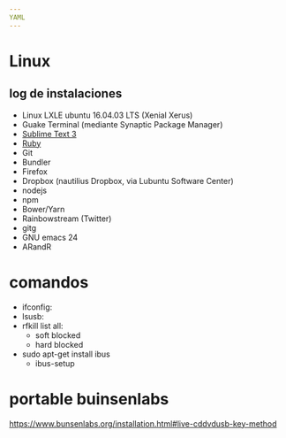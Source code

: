 ```yaml
---
YAML
---
```

# Linux

## log de instalaciones

* Linux LXLE ubuntu 16.04.03 LTS (Xenial Xerus)
* Guake Terminal (mediante Synaptic Package Manager)
* [Sublime Text 3](https://www.sublimetext.com/docs/3/linux_repositories.html#apt)
* [Ruby](https://gorails.com/setup/ubuntu/16.04)
* Git
* Bundler
* Firefox
* Dropbox (nautilius Dropbox, via Lubuntu Software Center)
* nodejs
* npm
* Bower/Yarn
* Rainbowstream (Twitter)
* gitg
* GNU emacs 24
* ARandR


# comandos

- ifconfig:
- lsusb:
- rfkill list all: 
  - soft blocked
  - hard blocked
 - sudo apt-get install ibus
   - ibus-setup
   
 # portable buinsenlabs
 https://www.bunsenlabs.org/installation.html#live-cddvdusb-key-method
